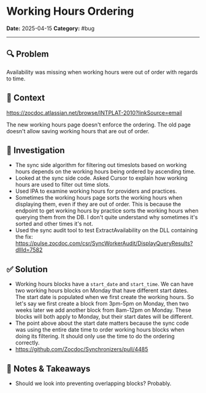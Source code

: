 # Working Hours Ordering
**Date:** 2025-04-15
**Category:** #bug

---

## 🔍 Problem
Availability was missing when working hours were out of order with regards to time.

## 🧠 Context
https://zocdoc.atlassian.net/browse/INTPLAT-2010?linkSource=email

The new working hours page doesn't enforce the ordering.  The old page doesn't allow saving working hours that are out of order.

## 🔬 Investigation
- The sync side algorithm for filtering out timeslots based on working hours depends on the working hours being ordered by ascending time.
- Looked at the sync side code.  Asked Cursor to explain how working hours are used to filter out
time slots.
- Used IPA to examine working hours for providers and practices.
- Sometimes the working hours page sorts the working hours when displaying them, even if they are out of order.  This is because the endpoint to get working hours by practice sorts the working hours when querying them from the DB. I don't quite understand why sometimes it's sorted and other times it's not.
- Used the sync audit tool to test ExtractAvailability on the DLL containing the fix: https://pulse.zocdoc.com/csr/SyncWorkerAudit/DisplayQueryResults?dllId=7582

## ✅ Solution
- Working hours blocks have a `start_date` and `start_time`. We can have two working hours blocks on Monday that have different start dates.  The start date is populated when we first create the working hours.  So let's say we first create a block from 3pm-5pm on Monday, then two weeks later we add another block from 8am-12pm on Monday.  These blocks will both apply to Monday, but their start dates will be different.
- The point above about the start date matters because the sync code was using the entire date time to order working hours blocks when doing its filtering.  It should only use the time to do the ordering correctly.
- https://github.com/Zocdoc/Synchronizers/pull/4485

## 📌 Notes & Takeaways
- Should we look into preventing overlapping blocks? Probably.
